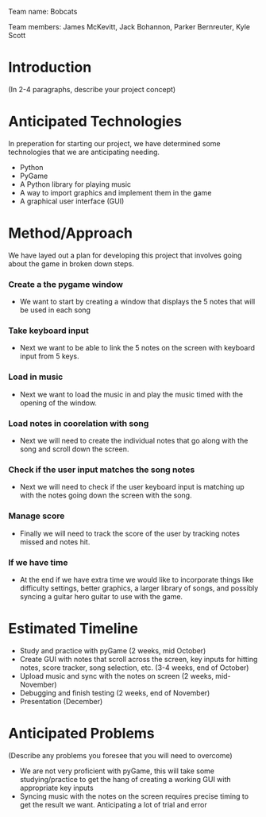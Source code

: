 Team name: Bobcats

Team members: James McKevitt, Jack Bohannon, Parker Bernreuter, Kyle Scott

# Introduction

(In 2-4 paragraphs, describe your project concept)

# Anticipated Technologies

In preperation for starting our project, we have determined some technologies that we are anticipating needing.

* Python
* PyGame
* A Python library for playing music
* A way to import graphics and implement them in the game
* A graphical user interface (GUI)

# Method/Approach

We have layed out a plan for developing this project that involves going about the game in broken down steps.

### Create a the pygame window

*  We want to start by creating a window that displays the 5 notes that will be used in each song

### Take keyboard input

* Next we want to be able to link the 5 notes on the screen with keyboard input from 5 keys. 

### Load in music 

* Next we want to load the music in and play the music timed with the opening of the window.

### Load notes in coorelation with song

* Next we will need to create the individual notes that go along with the song and scroll down the screen.

### Check if the user input matches the song notes

* Next we will need to check if the user keyboard input is matching up with the notes going down the screen with the song.

### Manage score

* Finally we will need to track the score of the user by tracking notes missed and notes hit.

### If we have time

* At the end if we have extra time we would like to incorporate things like difficulty settings, better graphics, a larger library of songs, and possibly syncing a guitar hero guitar to use with the game.

# Estimated Timeline

* Study and practice with pyGame (2 weeks, mid October)
* Create GUI with notes that scroll across the screen, key inputs for hitting notes, score tracker, song selection, etc. (3-4 weeks, end of October)
* Upload music and sync with the notes on screen (2 weeks, mid-November)
* Debugging and finish testing (2 weeks, end of November)
* Presentation (December)

# Anticipated Problems

(Describe any problems you foresee that you will need to overcome)
* We are not very proficient with pyGame, this will take some studying/practice to get the hang of creating a working GUI with appropriate key inputs
* Syncing music with the notes on the screen requires precise timing to get the result we want. Anticipating a lot of trial and error
